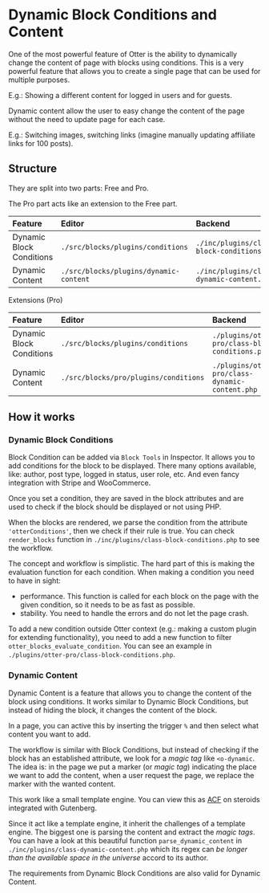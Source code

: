 # Dynamic Block Conditions and Content

One of the most powerful feature of Otter is the ability to dynamically change the content of page with blocks using conditions. This is a very powerful feature that allows you to create a single page that can be used for multiple purposes.

E.g.: Showing a different content for logged in users and for guests.

Dynamic content allow the user to easy change the content of the page without the need to update page for each case.

E.g.: Switching images, switching links (imagine manually updating affiliate links for 100 posts).

## Structure

They are split into two parts: Free and Pro.

The Pro part acts like an extension to the Free part.

| Feature | Editor | Backend |
| :-- | :-- | :-- |
| Dynamic Block Conditions | `./src/blocks/plugins/conditions` | `./inc/plugins/class-block-conditions.php` |
| Dynamic Content | `./src/blocks/plugins/dynamic-content` | `./inc/plugins/class-dynamic-content.php` |

Extensions (Pro)

| Feature | Editor | Backend |
| :-- | :-- | :-- |
| Dynamic Block Conditions | `./src/blocks/plugins/conditions` | `./plugins/otter-pro/class-block-conditions.php` |
| Dynamic Content | `./src/blocks/pro/plugins/conditions` | `./plugins/otter-pro/class-dynamic-content.php` |


## How it works

### Dynamic Block Conditions

Block Condition can be added via `Block Tools` in Inspector. It allows you to add conditions for the block to be displayed. There many options available, like: author, post type, logged in status, user role, etc. And even fancy integration with Stripe and WooCommerce.

Once you set a condition, they are saved in the block attributes and are used to check if the block should be displayed or not using PHP.

When the blocks are rendered, we parse the condition from the attribute `'otterConditions'`, then we check if their rule is true. You can check `render_blocks` function in `./inc/plugins/class-block-conditions.php` to see the workflow.

The concept and workflow is simplistic. The hard part of this is making the evaluation function for each condition. When making a condition you need to have in sight:
- performance. This function is called for each block on the page with the given condition, so it needs to be as fast as possible.
- stability. You need to handle the errors and do not let the page crash.

To add a new condition outside Otter context (e.g.: making a custom plugin for extending functionality), you need to add a new function to filter `otter_blocks_evaluate_condition`. You can see an example in `./plugins/otter-pro/class-block-conditions.php`.

### Dynamic Content

Dynamic Content is a feature that allows you to change the content of the block using conditions. It works similar to Dynamic Block Conditions, but instead of hiding the block, it changes the content of the block.

In a page, you can active this by inserting the trigger `%` and then select what content you want to add.

The workflow is similar with Block Conditions, but instead of checking if the block has an established attribute, we look for a _magic tag_ like `<o-dynamic`. The idea is: in the page we put a marker (or _magic tag_) indicating the place we want to add the content, when a user request the page, we replace the marker with the wanted content.

This work like a small template engine. You can view this as [ACF](https://www.advancedcustomfields.com) on steroids integrated with Gutenberg.

Since it act like a template engine, it inherit the challenges of a template engine. The biggest one is parsing the content and extract the _magic tags_. You can have a look at this beautiful function `parse_dynamic_content` in `./inc/plugins/class-dynamic-content.php` which its regex can _be longer than the available space in the universe_ accord to its author.

The requirements from Dynamic Block Conditions are also valid for Dynamic Content.
